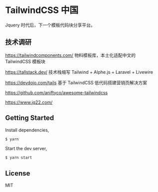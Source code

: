 # TailwindCSS 中国

Jquery 时代后，下一个模板代码块分享平台。

## 技术调研

https://tailwindcomponents.com/ 物料模板库，本土化适配中文的 TailwindCSS 模板块

https://tallstack.dev/ 技术栈缩写 Tailwind + Alphe.js + Laravel + Livewire

https://devdojo.com/tails 基于 TailwindCSS 低代码搭建营销页解决方案

https://github.com/aniftyco/awesome-tailwindcss

https://www.jq22.com/

## Getting Started

Install dependencies,

```bash
$ yarn
```

Start the dev server,

```bash
$ yarn start
```

## License

MIT